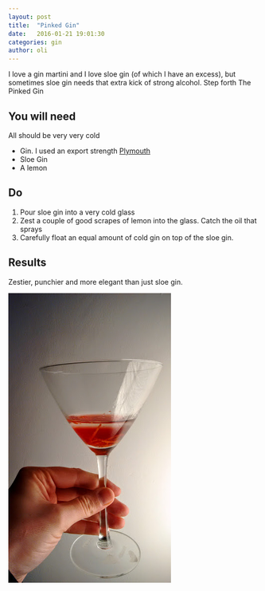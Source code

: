 ```yaml
---
layout: post
title:  "Pinked Gin"
date:   2016-01-21 19:01:30
categories: gin  
author: oli
---
```


I love a gin martini and I love sloe gin (of which I have an excess), but sometimes sloe gin needs that extra kick of strong alcohol.  Step forth The Pinked Gin

## You will need

All should be very very cold

* Gin.  I used an export strength [Plymouth](http://amzn.to/1S7N6v9)
* Sloe Gin
* A lemon


## Do

1. Pour sloe gin into a very cold glass
2. Zest a couple of good scrapes of lemon into the glass.  Catch the oil that sprays
3. Carefully float an equal amount of cold gin on top of the sloe gin.

## Results

Zestier, punchier and more elegant than just sloe gin.


![The result](/images/pinked_gin.jpg)

